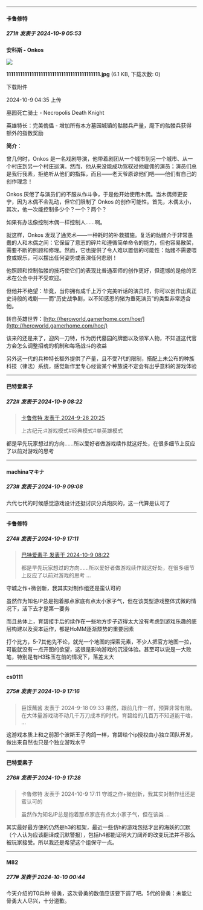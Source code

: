 ﻿
*****

####  卡鲁修特  
##### 271#       发表于 2024-10-9 05:53

<strong>安科斯 - Onkos</strong>

<img src="https://img.saraba1st.com/forum/202410/09/043551v8iwme8zchccbv3i.jpg" referrerpolicy="no-referrer">

<strong>11111111111111111111111111111111111111111.jpg</strong> (6.1 KB, 下载次数: 0)

下载附件

2024-10-9 04:35 上传

墓园死亡骑士 - Necropolis Death Knight

英雄特长：完美傀儡 - 增加所有本方墓园城镇的骷髅兵产量，麾下的骷髅兵获得额外的指数奖励

<strong>简介</strong>：

曾几何时，Onkos 是一名戏剧导演，他带着剧团从一个城市到另一个城市、从一个村庄到另一个村庄巡演。然而，他从来没能成功驾驭过他雇佣的演员；演员们总是我行我素，拒绝听从他们的指挥，而且——老天爷原谅他们吧——他们有自己的创作理念！

Onkos 厌倦了与演员们的不服从作斗争，于是他开始使用木偶。当木偶师更安宁，因为木偶不会乱动，但它们限制了 Onkos 的创作可能性。首先，木偶太小，其次，他一次能控制多少个？一个？两个？

如果有办法像控制木偶一样控制人……啊。

就这样，Onkos 发现了通灵术——一种耗时的补救措施。复活的骷髅介于非常愚蠢的人和木偶之间：它保留了意志的碎片和遵循简单命令的能力，但也容易散架，需要不断的照顾和修理。然而，它也提供了令人难以置信的可能性：骷髅不需要喂食或娱乐，可以摆出任何姿势或表演任何悲剧！

他照顾和控制骷髅的技巧使它们的表现比普通巫师的创作更好，但遗憾的是他的艺术在公会中并不受欢迎。

但他并不绝望：毕竟，当你拥有成千上万个完美听话的演员时，你可以创作出真正史诗般的戏剧——而“历史战争剧，以不知感恩的猪为垂死演员”的类型非常适合他。

转自英雄世界：[http://heroworld.gamerhome.com/hoe/](http://heroworld.gamerhome.com/hoe/)

该来的还是来了，迎风一刀特，作为历代墓园的牌面以及领军人物，不知道这代官方会怎么调整招魂的机制和每场战斗的收益

另外这一代的兵种特长额外提供了产量，且不受7代的限制，搭配上未公布的种族科技（律法）系统，感觉新作里专心经营某个种族说不定会有出乎意料的游戏体验


*****

####  巴特爱素子  
##### 272#       发表于 2024-10-9 08:22

<blockquote><a href="httphttps://bbs.saraba1st.com/2b/forum.php?mod=redirect&amp;goto=findpost&amp;pid=66333361&amp;ptid=2196156" target="_blank">卡鲁修特 发表于 2024-9-28 20:25</a>

上古纪元:#游戏模式#经典模式#单英雄模式</blockquote>
都是早先玩家想过的方向……所以爱好者做游戏续作就这好处，在很多细节上反应了以前对游戏的思考


*****

####  machinaマキナ  
##### 273#       发表于 2024-10-9 09:08

六代七代的时候感觉游戏设计还挺讨厌分兵炮灰的，这一代算是认可了


*****

####  卡鲁修特  
##### 274#       发表于 2024-10-9 17:11

<blockquote><a href="httphttps://bbs.saraba1st.com/2b/forum.php?mod=redirect&amp;goto=findpost&amp;pid=66404461&amp;ptid=2196156" target="_blank">巴特爱素子 发表于 2024-10-9 08:22</a>

都是早先玩家想过的方向……所以爱好者做游戏续作就这好处，在很多细节上反应了以前对游戏的思考 ...</blockquote>
守城之作+微创新，我其实对制作组还是蛮认可的

虽然作为知名IP总是抱着那点家底有点太小家子气，但在该类型游戏整体式微的情况下，活下去才是第一要务

而且总体上，育碧接手后的续作在一些地方步子迈得太大没有考虑到游戏乐趣的底层构建以及资本运作，都是HoMM逐渐颓势的重要因素

打个比方，5-7其他先不论，就光一个地图的探索元素，不少人把官方地图一拉，可能就没有一点开图的欲望，这很是影响游戏的沉浸体验。甚至可以说是一大败笔，特别是有H3珠玉在前的情况下，落差太大

*****

####  cs0111  
##### 275#       发表于 2024-10-9 17:16

<blockquote>巨馍蘸酱 发表于 2024-9-18 09:33
果然，跟前几作一样，预算非常有限。在大体量游戏动不动几千万刀成本的时代，育碧给的几百万不知道能干啥， ...</blockquote>
这游戏本质上和之前那个波斯王子肉鸽一样，育碧给个ip授权由小独立团队开发，做出来自然也只是个独立游戏水平


*****

####  巴特爱素子  
##### 276#       发表于 2024-10-9 17:28

<blockquote>卡鲁修特 发表于 2024-10-9 17:11
守城之作+微创新，我其实对制作组还是蛮认可的

虽然作为知名IP总是抱着那点家底有点太小家子气，但在该类 ...</blockquote>
其实最好最方便的仍然是h3的框架，最近一些仿h的游戏包括才出的海妖的沉默（个人认为应该翻译成沉默警报），包括h4都能证明大刀阔斧的改变玩法并不那么被玩家接受。所以我还是希望这个组保守一点。


*****

####  M82  
##### 277#       发表于 2024-10-10 00:44

今天介绍的T0兵种 骨勇，这次骨勇的数值应该要下调了吧。5代的骨勇：未能让骨勇大人尽兴，十分道歉。

